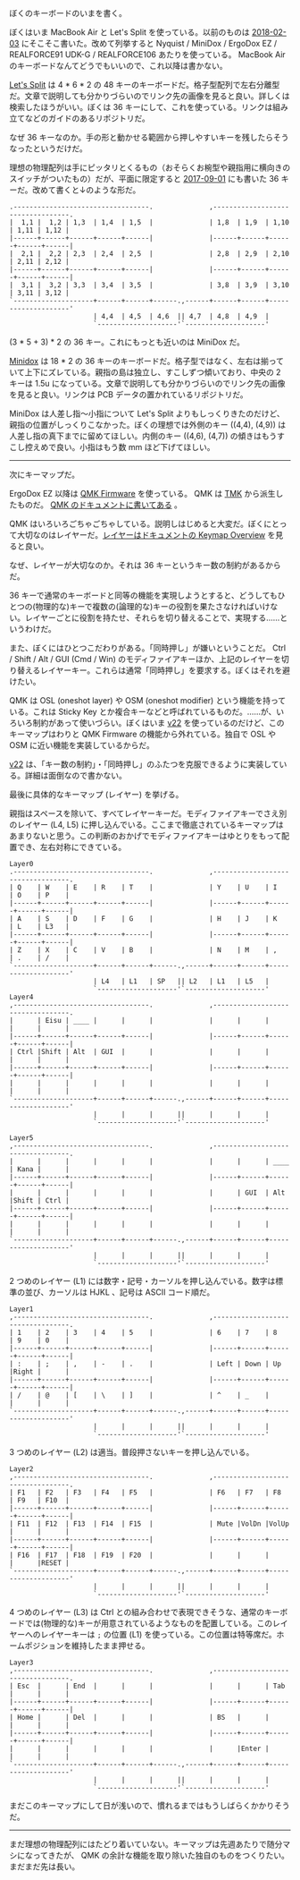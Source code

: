 ぼくのキーボードのいまを書く。

ぼくはいま MacBook Air と Let's Split を使っている。以前のものは [2018-02-03][] にそこそこ書いた。改めて列挙すると Nyquist / MiniDox / ErgoDox EZ / REALFORCE91 UDK-G / REALFORCE106 あたりを使っている。 MacBook Air のキーボードなんてどうでもいいので、これ以降は書かない。

[Let's Split](https://github.com/nicinabox/lets-split-guide) は 4 * 6 * 2 の 48 キーのキーボードだ。格子型配列で左右分離型だ。文章で説明しても分かりづらいのでリンク先の画像を見ると良い。詳しくは検索したほうがいい。ぼくは 36 キーにして、これを使っている。リンクは組み立てなどのガイドのあるリポジトリだ。

なぜ 36 キーなのか。手の形と動かせる範囲から押しやすいキーを残したらそうなったというだけだ。

理想の物理配列は手にピッタリとくるもの（おそらくお椀型や親指用に横向きのスイッチがついたもの）だが、平面に限定すると [2017-09-01][] にも書いた 36 キーだ。改めて書くと↓のような形だ。

```
.----------------------------------.              ,----------------------------------.
|  1,1 |  1,2 | 1,3  | 1,4  | 1,5  |              | 1,8  | 1,9  | 1,10 | 1,11 | 1,12 |
|------+------+------+------+------|              |------+------+------+------+------|
|  2,1 |  2,2 | 2,3  | 2,4  | 2,5  |              | 2,8  | 2,9  | 2,10 | 2,11 | 2,12 |
|------+------+------+------+------|              |------+------+------+------+------|
|  3,1 |  3,2 | 3,3  | 3,4  | 3,5  |              | 3,8  | 3,9  | 3,10 | 3,11 | 3,12 |
`--------------------+------+------+------.,------+------+------+--------------------'
                     | 4,4  | 4,5  | 4,6  || 4,7  | 4,8  | 4,9  |
                     `--------------------'`--------------------'
```

(3 * 5 + 3) * 2 の 36 キー。これにもっとも近いのは MiniDox だ。

[Minidox](https://github.com/That-Canadian/MiniDox_PCB) は 18 * 2 の 36 キーのキーボードだ。格子型ではなく、左右は揃っていて上下にズレている。親指の島は独立し、すこしずつ傾いており、中央の 2 キーは 1.5u になっている。文章で説明しても分かりづらいのでリンク先の画像を見ると良い。リンクは PCB データの置かれているリポジトリだ。

MiniDox は人差し指〜小指について Let's Split よりもしっくりきたのだけど、親指の位置がしっくりこなかった。ぼくの理想では外側のキー ((4,4), (4,9)) は人差し指の真下までに留めてほしい。内側のキー ((4,6), (4,7)) の傾きはもうすこし控えめで良い。小指はもう数 mm ほど下げてほしい。

-----

次にキーマップだ。

ErgoDox EZ 以降は [QMK Firmware](https://github.com/qmk/qmk_firmware) を使っている。 QMK は [TMK](https://github.com/tmk/tmk_keyboard) から派生したものだ。 [QMK のドキュメントに書いてある](https://docs.qmk.fm/faq_general.html#what-differences-are-there-between-qmk-and-tmk) 。

QMK はいろいろごちゃごちゃしている。説明しはじめると大変だ。ぼくにとって大切なのはレイヤーだ。[レイヤーはドキュメントの Keymap Overview](https://github.com/qmk/qmk_firmware/blob/8df2ee4ec3758b45fe762fd8fc1840e04c8f5f73/docs/keymap.md) を見ると良い。

なぜ、レイヤーが大切なのか。それは 36 キーというキー数の制約があるからだ。

36 キーで通常のキーボードと同等の機能を実現しようとすると、どうしてもひとつの(物理的な)キーで複数の(論理的な)キーの役割を果たさなければいけない。レイヤーごとに役割を持たせ、それらを切り替えることで、実現する……というわけだ。

また、ぼくにはひとつこだわりがある。「同時押し」が嫌いということだ。 Ctrl / Shift / Alt / GUI (Cmd / Win) のモディファイアキーほか、上記のレイヤーを切り替えるレイヤーキー。これらは通常「同時押し」を要求する。ぼくはそれを避けたい。

QMK は OSL (oneshot layer) や OSM (oneshot modifier) という機能を持っている。これは Sticky Key とか複合キーなどと呼ばれているものだ。……が、いろいろ制約があって使いづらい。ぼくはいま [v22](https://github.com/bouzuya/qmk_firmware/blob/4ea2c7a9421f9dcbf81e425a8f3cdfd54bf368cb/keyboards/lets_split/keymaps/bouzuya/keymap.c) を使っているのだけど、このキーマップはわりと QMK Firmware の機能から外れている。独自で OSL や OSM に近い機能を実装しているからだ。

[v22](https://github.com/bouzuya/qmk_firmware/blob/4ea2c7a9421f9dcbf81e425a8f3cdfd54bf368cb/keyboards/lets_split/keymaps/bouzuya/keymap.c) は、「キー数の制約」・「同時押し」のふたつを克服できるように実装している。詳細は面倒なので書かない。

最後に具体的なキーマップ (レイヤー) を挙げる。

親指はスペースを除いて、すべてレイヤーキーだ。モディファイアキーでさえ別のレイヤー (L4, L5) に押し込んでいる。ここまで徹底されているキーマップはあまりないと思う。この判断のおかげでモディファイアキーはゆとりをもって配置でき、左右対称にできている。

```
Layer0
.----------------------------------.              ,----------------------------------.
| Q    | W    | E    | R    | T    |              | Y    | U    | I    | O    | P    |
|------+------+------+------+------|              |------+------+------+------+------|
| A    | S    | D    | F    | G    |              | H    | J    | K    | L    | L3   |
|------+------+------+------+------|              |------+------+------+------+------|
| Z    | X    | C    | V    | B    |              | N    | M    | ,    | .    | /    |
`--------------------+------+------+------.,------+------+------+--------------------'
                     | L4   | L1   | SP   || L2   | L1   | L5   |
                     `--------------------'`--------------------'
Layer4
,----------------------------------.              ,----------------------------------.
|      | Eisu | ____ |      |      |              |      |      |      |      |      |
|------+------+------+------+------|              |------+------+------+------+------|
| Ctrl |Shift | Alt  | GUI  |      |              |      |      |      |      |      |
|------+------+------+------+------|              |------+------+------+------+------|
|      |      |      |      |      |              |      |      |      |      |      |
`--------------------+------+------+------.,------+------+------+--------------------'
                     |      |      |      ||      |      |      |
                     `--------------------'`--------------------'

Layer5
,----------------------------------.              ,----------------------------------.
|      |      |      |      |      |              |      |      | ____ | Kana |      |
|------+------+------+------+------|              |------+------+------+------+------|
|      |      |      |      |      |              |      | GUI  | Alt  |Shift | Ctrl |
|------+------+------+------+------|              |------+------+------+------+------|
|      |      |      |      |      |              |      |      |      |      |      |
`--------------------+------+------+------.,------+------+------+--------------------'
                     |      |      |      ||      |      |      |
                     `--------------------'`--------------------'
```

2 つめのレイヤー (L1) には数字・記号・カーソルを押し込んでいる。数字は標準の並び、カーソルは HJKL 、記号は ASCII コード順だ。

```
Layer1
,----------------------------------.              ,----------------------------------.
| 1    | 2    | 3    | 4    | 5    |              | 6    | 7    | 8    | 9    | 0    |
|------+------+------+------+------|              |------+------+------+------+------|
| :    | ;    | ,    | -    | .    |              | Left | Down | Up   |Right |      |
|------+------+------+------+------|              |------+------+------+------+------|
| /    | @    | [    | \    | ]    |              | ^    | _    |      |      |      |
`--------------------+------+------+------.,------+------+------+--------------------'
                     |      |      |      ||      |      |      |
                     `--------------------'`--------------------'
```

3 つめのレイヤー (L2) は適当。普段押さないキーを押し込んでいる。

```
Layer2
,----------------------------------.              ,----------------------------------.
| F1   | F2   | F3   | F4   | F5   |              | F6   | F7   | F8   | F9   | F10  |
|------+------+------+------+------|              |------+------+------+------+------|
| F11  | F12  | F13  | F14  | F15  |              | Mute |VolDn |VolUp |      |      |
|------+------+------+------+------|              |------+------+------+------+------|
| F16  | F17  | F18  | F19  | F20  |              |      |      |      |      |RESET |
`--------------------+------+------+------.,------+------+------+--------------------'
                     |      |      |      ||      |      |      |
                     `--------------------'`--------------------'
```

4 つめのレイヤー (L3) は Ctrl との組み合わせで表現できそうな、通常のキーボードでは(物理的な)キーが用意されているようなものを配置している。このレイヤーへのレイヤーキーは `;` の位置 (L1) を使っている。この位置は特等席だ。ホームポジションを維持したまま押せる。

```
Layer3
,----------------------------------.              ,----------------------------------.
| Esc  |      | End  |      |      |              |      |      | Tab  |      |      |
|------+------+------+------+------|              |------+------+------+------+------|
| Home |      | Del  |      |      |              | BS   |      |      |      |      |
|------+------+------+------+------|              |------+------+------+------+------|
|      |      |      |      |      |              |      |Enter |      |      |      |
`--------------------+------+------+------.,------+------+------+--------------------'
                     |      |      |      ||      |      |      |
                     `--------------------'`--------------------'
```

まだこのキーマップにして日が浅いので、慣れるまではもうしばらくかかりそうだ。

-----

まだ理想の物理配列にはたどり着いていない。キーマップは先週あたりで随分マシになってきたが、 QMK の余計な機能を取り除いた独自のものをつくりたい。まだまだ先は長い。


[2017-09-01]: https://blog.bouzuya.net/2017/09/01/
[2018-02-03]: https://blog.bouzuya.net/2018/02/03/
